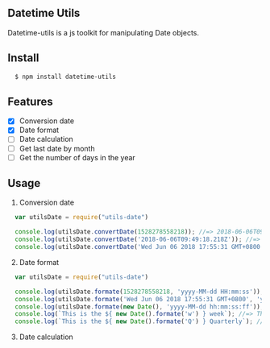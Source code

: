 ## Datetime Utils

Datetime-utils is a js toolkit for manipulating Date objects.

## Install

```bash
  $ npm install datetime-utils
```

## Features

- [x] Conversion date
- [x] Date format
- [ ] Date calculation
- [ ] Get last date by month
- [ ] Get the number of days in the year 

## Usage

1. Conversion date

```javascript
  var utilsDate = require("utils-date")

  console.log(utilsDate.convertDate(1528278558218)); //=> 2018-06-06T09:49:18.218Z (Typeof Date)
  console.log(utilsDate.convertDate('2018-06-06T09:49:18.218Z')); //=> 2018-06-06T09:49:18.218Z (Typeof Date)
  console.log(utilsDate.convertDate('Wed Jun 06 2018 17:55:31 GMT+0800')); //=> 2018-06-06T17:55:31.000Z (Typeof Date)
```

2. Date format

```javascript
  var utilsDate = require("utils-date")

  console.log(utilsDate.formate(1528278558218, 'yyyy-MM-dd HH:mm:ss')); //=> 2018-06-06 17:49:18
  console.log(utilsDate.formate('Wed Jun 06 2018 17:55:31 GMT+0800', 'yyyy-MM-dd hh:mm:ss')); //=> 2018-06-07 01:55:31
  console.log(utilsDate.formate(new Date(), 'yyyy-MM-dd hh:mm:ss:ff')); //=> 2018-06-06 06:20:56:26
  console.log(`This is the ${ new Date().formate('w') } week`); //=> This is the 3 week
  console.log(`This is the ${ new Date().formate('Q') } Quarterly`); //=> This is the 2 Quarterly
```

3. Date calculation